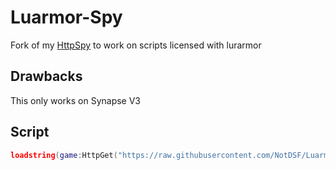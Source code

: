 # Luarmor-Spy
Fork of my [HttpSpy](https://github.com/NotDSF/HttpSpy) to work on scripts licensed with lurarmor

## Drawbacks
This only works on Synapse V3

## Script
```lua
loadstring(game:HttpGet("https://raw.githubusercontent.com/NotDSF/Luarmor-Spy/main/main.lua"))();
```

